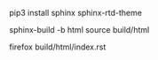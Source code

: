 pip3 install sphinx sphinx-rtd-theme

sphinx-build -b html source build/html

firefox build/html/index.rst
